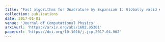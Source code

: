 ```yaml
---
title: "Fast algorithms for Quadrature by Expansion I: Globally valid expansions"
collection: publications
date: 2017-01-01
venue: 'Journal of Computational Physics'
arxivurl: 'https://arxiv.org/abs/1602.05301' 
paperurl: 'https://doi.org/10.1016/j.jcp.2017.04.062'
---
```

